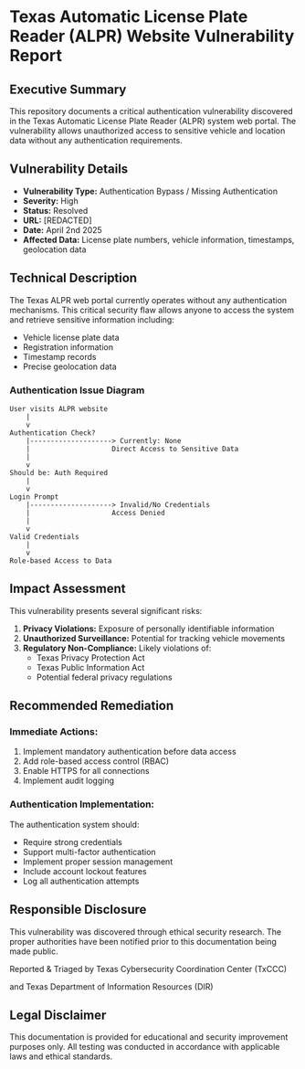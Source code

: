# Texas Automatic License Plate Reader (ALPR) Website Vulnerability Report

## Executive Summary

This repository documents a critical authentication vulnerability discovered in the Texas Automatic License Plate Reader (ALPR) system web portal. The vulnerability allows unauthorized access to sensitive vehicle and location data without any authentication requirements.

## Vulnerability Details

- **Vulnerability Type:** Authentication Bypass / Missing Authentication
- **Severity:** High
- **Status:** Resolved
- **URL:** [REDACTED]
- **Date:** April 2nd 2025
- **Affected Data:** License plate numbers, vehicle information, timestamps, geolocation data

## Technical Description

The Texas ALPR web portal currently operates without any authentication mechanisms. This critical security flaw allows anyone to access the system and retrieve sensitive information including:

- Vehicle license plate data
- Registration information
- Timestamp records
- Precise geolocation data

### Authentication Issue Diagram

```
User visits ALPR website
    |
    v
Authentication Check?
    |--------------------> Currently: None
    |                    Direct Access to Sensitive Data
    |
    v
Should be: Auth Required
    |
    v
Login Prompt
    |--------------------> Invalid/No Credentials
    |                    Access Denied
    |
    v
Valid Credentials
    |
    v
Role-based Access to Data
```

## Impact Assessment

This vulnerability presents several significant risks:

1. **Privacy Violations:** Exposure of personally identifiable information
2. **Unauthorized Surveillance:** Potential for tracking vehicle movements
3. **Regulatory Non-Compliance:** Likely violations of:
   - Texas Privacy Protection Act
   - Texas Public Information Act
   - Potential federal privacy regulations

## Recommended Remediation

### Immediate Actions:
1. Implement mandatory authentication before data access
2. Add role-based access control (RBAC)
3. Enable HTTPS for all connections
4. Implement audit logging

### Authentication Implementation:
The authentication system should:
- Require strong credentials
- Support multi-factor authentication
- Implement proper session management
- Include account lockout features
- Log all authentication attempts

## Responsible Disclosure

This vulnerability was discovered through ethical security research. The proper authorities have been notified prior to this documentation being made public.

Reported & Triaged by Texas Cybersecurity Coordination Center (TxCCC)

and Texas Department of Information Resources (DIR)

## Legal Disclaimer

This documentation is provided for educational and security improvement purposes only. All testing was conducted in accordance with applicable laws and ethical standards.
